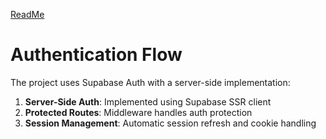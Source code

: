 [ReadMe](/README.md)

# Authentication Flow

The project uses Supabase Auth with a server-side implementation:

1. **Server-Side Auth**: Implemented using Supabase SSR client
2. **Protected Routes**: Middleware handles auth protection
3. **Session Management**: Automatic session refresh and cookie handling
